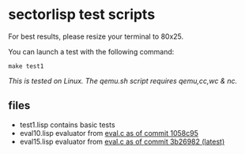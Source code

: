 # sectorlisp test scripts

For best results, please resize your terminal to 80x25.

You can launch a test with the following command:

	make test1

_This is tested on Linux. The qemu.sh script requires qemu,cc,wc & nc._

## files

- test1.lisp contains basic tests
- eval10.lisp evaluator from [eval.c as of commit 1058c95][1]
- eval15.lisp evaluator from [eval.c as of commit 3b26982 (latest)][2]

[//]: links
[1]: https://github.com/jart/sectorlisp/blob/1058c959d80b7103514cd7e959dbd67b38f4400b/lisp.c
[2]: https://github.com/jart/sectorlisp/blob/3b26982d9c06cd43760604b6364df197a782333e/lisp.c
